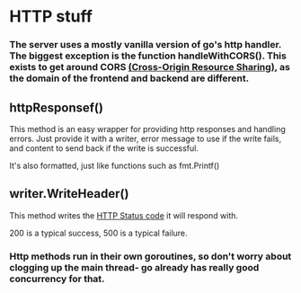 # HTTP stuff

### The server uses a mostly vanilla version of go's http handler. The biggest exception is the function handleWithCORS(). This exists to get around CORS [(Cross-Origin Resource Sharing)](https://developer.mozilla.org/en-US/docs/Web/HTTP/CORS), as the domain of the frontend and backend are different.

## httpResponsef()
This method is an easy wrapper for providing http responses and handling errors. Just provide it with a writer, error message to use if the write fails, and content to send back if the write is successful.

It's also formatted, just like functions such as fmt.Printf()

## writer.WriteHeader()
This method writes the [HTTP Status code](https://developer.mozilla.org/en-US/docs/Web/HTTP/Status) it will respond with. 

200 is a typical success, 500 is a typical failure.

### Http methods run in their own goroutines, so don't worry about clogging up the main thread- go already has really good concurrency for that.